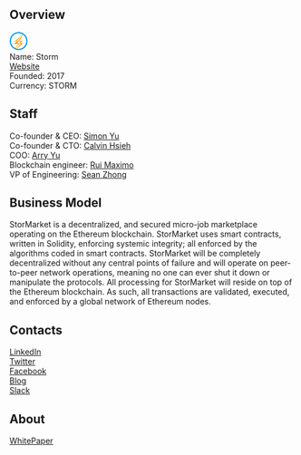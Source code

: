 ## Overview
![logo](../projects/logo/storm.png)  
Name: Storm  
[Website](https://stormtoken.com/)  
Founded: 2017  
Currency: STORM
## Staff
Co-founder & CEO: [Simon Yu](../people/simon_yu.md)      
Co-founder & CTO: [Calvin Hsieh](../people/calvin_hsieh.md)  
COO: [Arry Yu](../people/arry_yu.md)  
Blockchain engineer: [Rui Maximo](../people/rui_maximo.md)  
VP of Engineering: [Sean Zhong](../people/sean_zhong.md) 
## Business Model
StorMarket is a decentralized, and secured micro-job marketplace operating on the Ethereum blockchain. StorMarket uses smart contracts, written in Solidity, enforcing systemic integrity; all enforced by the algorithms coded in smart contracts. StorMarket will be completely decentralized without any central points of failure and will operate on peer-to-peer network operations, meaning no one can ever shut it down or manipulate the protocols. All processing for StorMarket will reside on top of the Ethereum blockchain. As such, all transactions are validated, executed, and enforced by a global network of Ethereum nodes.
## Contacts
[LinkedIn](https://www.linkedin.com/company-beta/7321628/)  
[Twitter](https://twitter.com/Storm_Token)  
[Facebook](https://www.facebook.com/stormtoken/)  
[Blog](https://blog.stormtoken.com/)  
[Slack](https://stormtoken.slack.com/)    
## About
[WhitePaper](https://stormtoken.com/pdf/STORM_Token_WhitePaper_v2.1.pdf)
